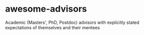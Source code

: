 # awesome-advisors
Academic (Masters', PhD, Postdoc) advisors with explicitly stated expectations of themselves and their mentees
